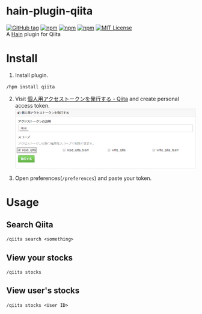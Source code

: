 # hain-plugin-qiita
[![GitHub tag](https://img.shields.io/github/tag/prince-0203/hain-plugin-qiita.svg?maxAge=60?style=flat-square)](https://github.com/prince-0203/hain-plugin-qiita)
[![npm](https://img.shields.io/npm/v/hain-plugin-qiita.svg?maxAge=60?style=flat-square)](https://www.npmjs.com/package/hain-plugin-qiita)
[![npm](https://img.shields.io/npm/dm/hain-plugin-qiita.svg?maxAge=60?style=flat-square)](https://www.npmjs.com/package/hain-plugin-qiita)
[![npm](https://img.shields.io/npm/dt/hain-plugin-qiita.svg?maxAge=60?style=flat-square)](https://www.npmjs.com/package/hain-plugin-qiita)
[![MIT License](http://img.shields.io/badge/license-MIT-blue.svg?style=flat)](LICENSE)  
A [Hain](https://github.com/appetizermonster/hain) plugin for Qiita

# Install
1. Install plugin.

```
/hpm install qiita
```

2. Visit [個人用アクセストークンを発行する - Qiita](https://qiita.com/settings/tokens/new) and create personal access token.  
![Create access token](create_access_token.png)

3. Open preferences(`/preferences`) and paste your token.

# Usage
## Search Qiita

```
/qiita search <something>
```

## View your stocks

```
/qiita stocks
```

## View user's stocks

```
/qiita stocks <User ID>
```
